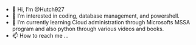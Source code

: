- 👋 Hi, I’m @Hutch927
- 👀 I’m interested in coding, database management, and powershell. 
- 🌱 I’m currently learning Cloud administration through Microsofts MSSA program and also python through various videos and books.  
- 📫 How to reach me ...

<!---
Hutch927/Hutch927 is a ✨ special ✨ repository because its `README.md` (this file) appears on your GitHub profile.
You can click the Preview link to take a look at your changes.
--->
